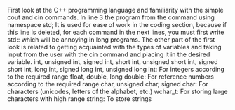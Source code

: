 First look at the C++ programming language and familiarity with the simple cout and cin commands.
In line 3 the program from the command using namespace std; It is used for ease of work in the coding section, because if this line is deleted, for each command in the next lines, you must first write std:: which will be annoying in long programs.
The other part of the first look is related to getting acquainted with the types of variables and taking input from the user with the cin command and placing it in the desired variable.
int, unsigned int, signed int, short int, unsigned short int, signed short int, long int, signed long int, unsigned long int:
    For integers according to the required range
float, double, long double:
    For reference numbers according to the required range
char, unsigned char, signed char:
    For characters (unicodes, letters of the alphabet, etc.)
wchar_t:
    For storing large characters with high range
string:
    To store strings
